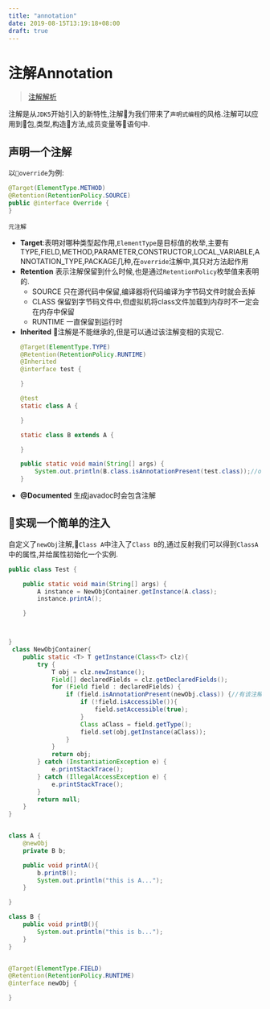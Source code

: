 ```yaml
---
title: "annotation"
date: 2019-08-15T13:19:18+08:00
draft: true
---
```


# 注解Annotation

> [注解解析](http://www.cnblogs.com/swiftma/p/6838654.html) 

注解是从`JDK5`开始引入的新特性,注解为我们带来了`声明式编程`的风格.注解可以应用到包,类型,构造方法,成员变量等语句中.
## 声明一个注解
以`override`为例:
```java
@Target(ElementType.METHOD)
@Retention(RetentionPolicy.SOURCE)
public @interface Override {
}
```
`元注解`
* **Target**:表明对哪种类型起作用,`ElementType`是目标值的枚举,主要有TYPE,FIELD,METHOD,PARAMETER,CONSTRUCTOR,LOCAL_VARIABLE,ANNOTATION_TYPE,PACKAGE几种,在`override`注解中,其只对方法起作用
* **Retention** 表示注解保留到什么时候,也是通过`RetentionPolicy`枚举值来表明的.
    * SOURCE 只在源代码中保留,编译器将代码编译为字节码文件时就会丢掉
    * CLASS 保留到字节码文件中,但虚拟机将class文件加载到内存时不一定会在内存中保留
    * RUNTIME 一直保留到运行时
* **Inherited** 注解是不能继承的,但是可以通过该注解变相的实现它.
    ```java
    @Target(ElementType.TYPE)
    @Retention(RetentionPolicy.RUNTIME)
    @Inherited
    @interface test {

    }

    @test
    static class A {

    }

    static class B extends A {

    }

    public static void main(String[] args) {
        System.out.println(B.class.isAnnotationPresent(test.class));//out: true
    }

    ```
* **@Documented** 生成javadoc时会包含注解


## 实现一个简单的注入
自定义了`newObj`注解,`Class A`中注入了`Class B`的,通过反射我们可以得到`ClassA`中的属性,并给属性初始化一个实例.
```java
public class Test {

    public static void main(String[] args) {
        A instance = NewObjContainer.getInstance(A.class);
        instance.printA();

    }



}
 class NewObjContainer{
    public static <T> T getInstance(Class<T> clz){
        try {
            T obj = clz.newInstance();
            Field[] declaredFields = clz.getDeclaredFields();
            for (Field field : declaredFields) {
                if (field.isAnnotationPresent(newObj.class)) {//有该注解
                    if (!field.isAccessible()){
                        field.setAccessible(true);
                    }
                    Class aClass = field.getType();
                    field.set(obj,getInstance(aClass));
                }
            }
            return obj;
        } catch (InstantiationException e) {
            e.printStackTrace();
        } catch (IllegalAccessException e) {
            e.printStackTrace();
        }
        return null;
    }
}


class A {
    @newObj
    private B b;

    public void printA(){
        b.printB();
        System.out.println("this is A...");
    }

}

class B {
    public void printB(){
        System.out.println("this is b...");
    }
}


@Target(ElementType.FIELD)
@Retention(RetentionPolicy.RUNTIME)
@interface newObj {

}
```
